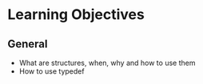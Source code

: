 # Learning Objectives

## General

- What are structures, when, why and how to use them
- How to use typedef
